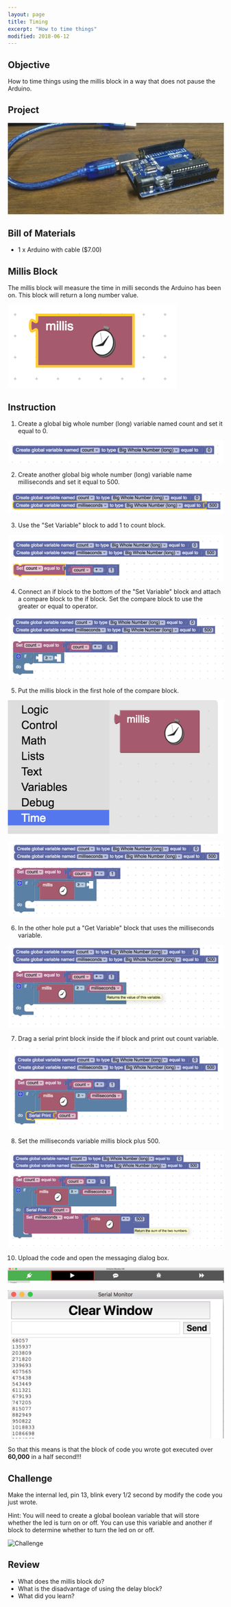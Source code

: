 ```yaml
---
layout: page
title: Timing 
excerpt: "How to time things"
modified: 2018-06-12
---
```


## Objective

How to time things using the millis block in a way that does not pause the Arduino.

## Project

![Project](/images/summer-camp/day-1/arduino-intro/project.jpg)

## Bill of Materials 

- 1 x Arduino with cable  ($7.00) 

## Millis Block

The millis block will measure the time in milli seconds the Arduino has been on.  This block will return a long number value.  

![millis block](/images/summer-camp/day-2/timing/millis-block.png#img-phone)


## Instruction

1) Create a global big whole number (long) variable named count and set it equal to 0.

![step 1](/images/summer-camp/day-2/timing/step_1.png)

2) Create another global big whole number (long) variable name milliseconds and set it equal to 500.

![step 2](/images/summer-camp/day-2/timing/step_2.png)

3) Use the "Set Variable" block to add 1 to count block.

![step 3](/images/summer-camp/day-2/timing/step_3.png)

4) Connect an if block to the bottom of the "Set Variable" block and attach a compare block to the if block.  Set the compare block to use the greater or equal to operator.

![step 4](/images/summer-camp/day-2/timing/step_4.png)

5) Put the millis block in the first hole of the compare block.

![step 5](/images/summer-camp/day-2/timing/step_5a.png#img-phone)

![step 5](/images/summer-camp/day-2/timing/step_5b.png)

6) In the other hole put a "Get Variable" block that uses the milliseconds variable.

![step 6](/images/summer-camp/day-2/timing/step_6.png)

7) Drag a serial print block inside the if block and print out count variable.

![step 7](/images/summer-camp/day-2/timing/step_7.png)

8) Set the milliseconds variable millis block plus 500.  

![step 8](/images/summer-camp/day-2/timing/step_8.png)

10) Upload the code and open the messaging dialog box.

![step 9](/images/upload-1.png)

![step 9](/images/summer-camp/day-2/timing/step_9.png#img-phone)

So that this means is that the block of code you wrote got executed over **60,000** in a half second!!!

## Challenge

Make the internal led, pin 13, blink every 1/2 second by modify the code you just wrote. 

Hint: You will need to create a global boolean variable that will store whether the led is turn on or off.  You can use this variable and another if block to determine whether to turn the led on or off. 

![Challenge](/images/summer-camp/day-2/timing/challenge.gif)

## Review

- What does the millis block do?
- What is the disadvantage of using the delay block?
- What did you learn?


